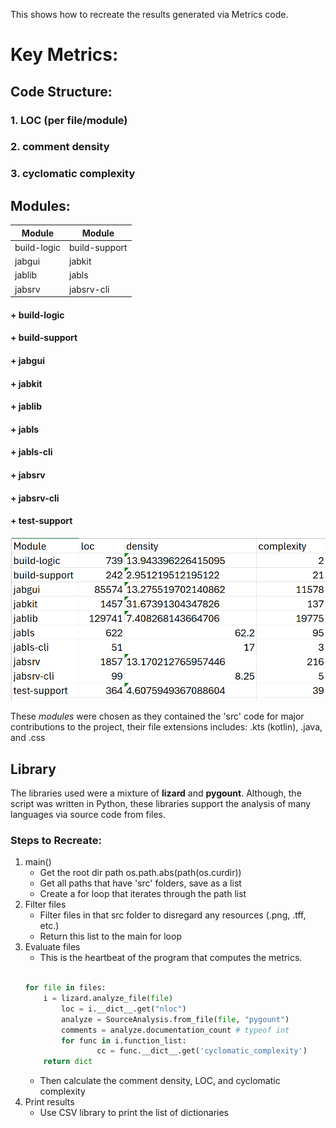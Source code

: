 This shows how to recreate the results generated via Metrics code.

# Key Metrics:
## Code Structure: 
### 1. LOC (per file/module)
### 2. comment density 
### 3. cyclomatic complexity

## **Modules**:
|    Module    |    Module    |
| ------------- | ------------- |
| build-logic   | build-support |
| jabgui        | jabkit        |
| jablib        | jabls         |
| jabsrv       | jabsrv-cli    |

#### + build-logic
#### + build-support
#### + jabgui
#### + jabkit
#### + jablib
#### + jabls
#### + jabls-cli
#### + jabsrv
#### + jabsrv-cli
#### + test-support

![The Module Results for code metrics](metrics_1_results.png)

These *modules* were chosen as they contained the 'src' code for major contributions to the project, their file extensions includes: .kts (kotlin), .java, and .css


## Library 

The libraries used were a mixture of **lizard** and **pygount**. Although, the script was written in Python, these libraries support the analysis of many languages via source code from files. 

### Steps to Recreate: 

1. main() 
	- Get the root dir path os.path.abs(path(os.curdir))
	- Get all paths that have 'src' folders, save as a list
	- Create a for loop that iterates through the path list
2. Filter files
	- Filter files in that src folder to disregard any resources (.png, .tff, etc.)
	- Return this list to the main for loop 
3. Evaluate files 
	- This is the heartbeat of the program that computes the metrics.
	```python
 
	for file in files:
		i = lizard.analyze_file(file) 
        	loc = i.__dict__.get("nloc") 
        	analyze = SourceAnalysis.from_file(file, "pygount") 
        	comments = analyze.documentation_count # typeof int
        	for func in i.function_list:
                	cc = func.__dict__.get('cyclomatic_complexity')
		return dict
   ```
	- Then calculate the comment density, LOC, and cyclomatic complexity
4. Print results 
	- Use CSV library to print the list of dictionaries 

